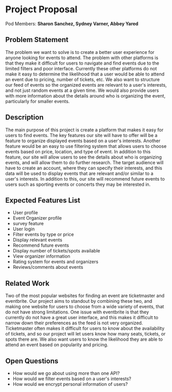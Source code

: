 # Project Proposal

Pod Members: **Sharon Sanchez, Sydney Varner, Abbey Yared**

## Problem Statement


The problem we want to solve is to create a better user experience for anyone looking for events to attend. The problem with other platforms is that they make it difficult for users to navigate and find events due to the limited filters and poor interface. Currently these other platforms do not make it easy to determine the likelihood that a user would be able to attend an event due to pricing, number of tickets, etc. We also want to structure our feed of events so the organized events are relevant to a user's interests, and not just random events at a given time. We would also provide users with more information about the details around who is organizing the event, particularly for smaller events.

## Description


The main purpose of this project is create a platform that makes it easy for users to find events. The key features our site will have to offer will be a feature to organize displayed events based on a user's interests. Another feature would be an easy to use filtering system that allows users to choose events based on price, location, and type of event. In addition to this feature, our site will allow users to see the details about who is organizing events, and will allow them to do further research. The target audience will have to create an account, where they can specify their interests, and this data will be used to display events that are relevant and/or similar to a user's interests. In addition to this, our site will recommend future events to users such as sporting events or concerts they may be interested in.

## Expected Features List

- User profile
- Event Organizer profile
- survey feature
- User login
- Filter events by type or price
- Display relevant events
- Recommend future events
- Display number of tickets/spots available
- View organizer information
- Rating system for events and organizers
- Reviews/comments about events

## Related Work


Two of the most popular websites for finding an event are ticketmaster and eventbrite. Our project aims to standout by combining these two, and making one website for users to choose from a wide variety of events, that do not have strong limitations. One issue with eventbrite is that they currently do not have a great user interface, and this makes it difficult to narrow down their preferences as the feed is not very organized. Ticketmaster often makes it difficult for users to know about the availability of tickets, and so our project will let users know how many seats, tickets, or spots there are. We also want users to know the likelihood they are able to attend an event based on popularity and pricing.

## Open Questions


- How would we go about using more than one API? 
- How would we filter events based on a user's interests?
- How would we encrypt personal information of users?

